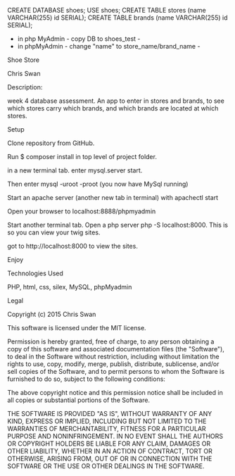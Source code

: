 CREATE DATABASE shoes;
USE shoes;
CREATE TABLE stores (name VARCHAR(255) id SERIAL);
CREATE TABLE brands (name VARCHAR(255) id SERIAL);
- in php MyAdmin - copy DB to shoes_test -  
 - in phpMyAdmin - change "name" to store_name/brand_name -


 Shoe Store

 Chris Swan

 Description:

week 4 database assessment. An app to enter in stores and brands, to see which stores carry which brands, and which brands are located at which stores.


 Setup

 Clone repository from GitHub.

 Run $ composer install in top level of project folder.

 in a new terminal tab. enter mysql.server start.

 Then enter mysql -uroot -proot (you now have MySql running)

 Start an apache server (another new tab in terminal) with apachectl start

 Open your browser to localhost:8888/phpmyadmin
 
 Start another terminal tab. Open a php server php -S localhost:8000. This is so you can view your twig sites.

 got to http://localhost:8000 to view the sites.

 Enjoy

 Technologies Used

 PHP, html, css, silex, MySQL, phpMyadmin

 Legal

 Copyright (c) 2015 Chris Swan

 This software is licensed under the MIT license.

 Permission is hereby granted, free of charge, to any person obtaining a copy of this software and associated documentation files (the "Software"), to deal in the Software without restriction, including without limitation the rights to use, copy, modify, merge, publish, distribute, sublicense, and/or sell copies of the Software, and to permit persons to whom the Software is furnished to do so, subject to the following conditions:

 The above copyright notice and this permission notice shall be included in all copies or substantial portions of the Software.

 THE SOFTWARE IS PROVIDED "AS IS", WITHOUT WARRANTY OF ANY KIND, EXPRESS OR IMPLIED, INCLUDING BUT NOT LIMITED TO THE WARRANTIES OF MERCHANTABILITY, FITNESS FOR A PARTICULAR PURPOSE AND NONINFRINGEMENT. IN NO EVENT SHALL THE AUTHORS OR COPYRIGHT HOLDERS BE LIABLE FOR ANY CLAIM, DAMAGES OR OTHER LIABILITY, WHETHER IN AN ACTION OF CONTRACT, TORT OR OTHERWISE, ARISING FROM, OUT OF OR IN CONNECTION WITH THE SOFTWARE OR THE USE OR OTHER DEALINGS IN THE SOFTWARE.
